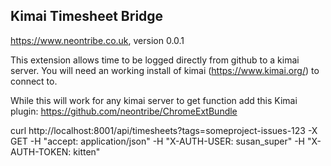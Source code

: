 ## Kimai Timesheet Bridge

https://www.neontribe.co.uk, version 0.0.1

This extension allows time to be logged directly from github to a kimai server.  You will need an working install of kimai (https://www.kimai.org/) to connect to.

While this will work for any kimai server to get function add this Kimai plugin: https://github.com/neontribe/ChromeExtBundle

curl http://localhost:8001/api/timesheets?tags=someproject-issues-123 -X GET -H "accept: application/json" -H "X-AUTH-USER: susan_super" -H "X-AUTH-TOKEN: kitten"